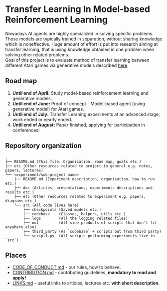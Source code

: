 # Transfer Learning In Model-based Reinforcement Learning

Nowadays AI agents are highly specialized in solving specific problems. Those models are typically trained in separation, without sharing knowledge which is noneffective. Huge amount of effort is put into research aiming at transfer learning, that is using knowledge obtained in one problem when solving other related problems.  
Goal of this project is to evaluate method of transfer learning between different Atari games via generative models described [here](https://blog.openai.com/requests-for-research-2/).

## Road map
1. **Until end of April:** Study model-based reinforcement learning and generative models.
2. **Until end of June:** Proof of concept - Model-based agent (using generative model) for Atari games.
3. **Until end of July:** Transfer Learning experiments at an advanced stage, work ended or nearly ended.
4. **Until end of August:** Paper finished, applying for participation in conferences!

## Repository organization

```
.
├── README.md (This file. Organization, road map, goals etc.)
├── etc (Other resources related to project in general e.g. notes, papers, lectures)
└── <experiment/sub-project name> 
    ├── README.md (Experiment description, organization, how to run etc.)
    ├── doc (Articles, presentations, experiments descriptions and results etc.)
    ├── etc (Other resources related to experiment e.g. papers, diagrams etc.)
    └── src (All code lives here)
        ├── checkpoints (Saved models etc.)
        ├── codebase    (Classes, helpers, utils etc.)
        ├── logs        (All the logging related files)
        ├── out         (All side products of scripts that don't fit anywhere else)
        ├── third_party (As `codebase` + scripts but from third party)
        └── script1.py  (All scripts performing experiments live in `src`)

```

## Places

* [CODE_OF_CONDUCT.md](https://github.com/piojanu/Transfer-Learning-in-RL/blob/master/.github/CODE_OF_CONDUCT.md) - our rules, how to behave.
* [CONTRIBUTION.md](https://github.com/piojanu/Transfer-Learning-in-RL/blob/master/.github/CONTRIBUTING.md) - contributing guidelines, **mandatory to read and apply!**
* [LINKS.md](https://github.com/piojanu/Transfer-Learning-in-RL/blob/master/.github/LINKS.md) - useful links to articles, lectures etc. **with short description**.

